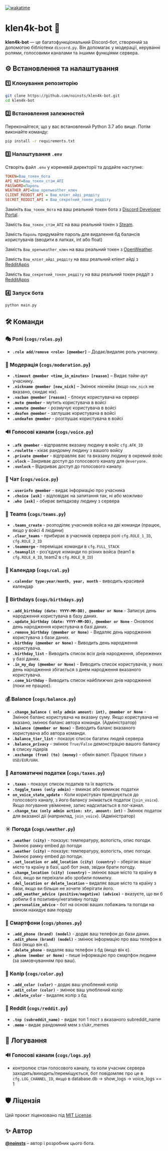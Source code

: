 [![wakatime](https://wakatime.com/badge/github/noinsts/klen4k-bot.svg)](https://wakatime.com/badge/github/noinsts/klen4k-bot)

# klen4k-bot 🤖

**klen4k-bot** — це багатофункціональний Discord-бот, створений за допомогою бібліотеки `discord.py`. Він допомагає у модерації, керуванні ролями, голосовими каналами та іншими функціями сервера.

## ⚙ Встановлення та налаштування

### 1️⃣ Клонування репозиторію
```bash
git clone https://github.com/noinsts/klen4k-bot.git
cd klen4k-bot
```

### 2️⃣ Встановлення залежностей
Переконайтеся, що у вас встановлений Python 3.7 або вище. Потім виконайте команду:
```bash
pip install -r requirements.txt
```

### 3️⃣ Налаштування `.env`
Створіть файл `.env` у кореневій директорії та додайте наступне:
```ini
TOKEN=Ваш_токен_бота
API_KEY=Ваш_токен_стім_АПІ
PASSWORD=Пароль
WEATHER_API=Ваш_openweather_ключ
CLIENT_REDDIT_API = Ваш_кліет_айді_реддіту
SECRET_REDDIT_API = Ваш_секретний_токен_реддіту
```
Замініть `Ваш_токен_бота` на ваш реальний токен бота з [Discord Developer Portal](https://discord.com/developers/applications).

Замість `Ваш_токен_стім_АПІ` на ваш реальний токен з [Steam](https://steamcommunity.com/dev/apikey).

Замість `Пароль` придумайте пароль для видалення бд балансів користувачів (вводити в лапках, int або float)

Замість `Ваш_openweather_ключ` на ваш реальний токен з [OpenWeather](https://openweathermap.org/).

Замість `Ваш_кліет_айді_реддіту` на ваш реальний кліент айді з [RedditApps](https://www.reddit.com/prefs/apps)

Замість `Ваш_секретний_токен_реддіту` на ваш реальний токен реддіт з [RedditApps](https://www.reddit.com/prefs/apps)

### 4️⃣ Запуск бота
```bash
python main.py
```

## 🛠 Команди

### 🎭 Ролі (`cogs/roles.py`)
- **`.role add/remove <role> [@member]`** – Додає/видаляє роль учаснику.

### 🔨 Модерація (`cogs/moderation.py`)
- **`.timeout @member <time_in_minutes> [reason]`** – Видає тайм-аут учаснику.
- **`.nickname @member [new_nick]`** – Змінює нікнейм (якщо `new_nick` не вказано, скидає нік).
- **`.vacban @member [reason]`** - блокує користувача на сервері
- **`.mute @member`** - мутить користувача в войсі
- **`.unmute @member`** - розмучує користувача в войсі
- **`.deafen @member`** - заглушає користувача в войсі
- **`.undeafen @member`** - розглушає користувача в войсі

### 🔊 Голосові канали (`cogs/voice.py`)
- **`.afk @member`** - відправляє вказану людину в войс `cfg.AFK_ID`
- **`.roulette`** - кікає рандомну людину з вашого войсу
- **`.private @member`** - відправляє вас та вказану людину в окремий войс
- **`.vlock`** – Закриває доступ до голосового каналу для `@everyone`.
- **`.vunlock`** – Відкриває доступ до голосового каналу.

### 💬 Чат (`cogs/voice.py`)
- **`.userinfo @member`** - видає інформацію про учасника
- **`.choice [ask]`** - відповідає на запитання так, ні або можливо
- **`.who [ask]`** - обирає випадкову людину з сервера

### 👥 Teams (`cogs/teams.py`)
- **`.teams_create`** - розподіляє учасників войса на дві команди (працює, якщо у войсі 4 людини)
- **`.clear_teams`** - прибирає в учасників сервера ролі `cfg.ROLE_1_ID`, `cfg.ROLE_2_ID`
- **`.teammerge`** - переміщає команди в `cfg.FULL_STACK`
- **`.teamsplit`** - роз'єднує команди по різних войса (team1 в `cfg.ROLE_A_ID`, team2 в `cfg.ROLE_B_ID`)

### 📆 Календар (`cogs/cal.py`)
- **`.calendar type:year/month, year, month`** - виводить красивий календар

### 🎂 Birthdays (`cogs/birthdays.py`)
- **`.add_birthday (date: YYYY-MM-DD), @member or None`** - Записує день народження користувача в базу даних.
- **`.update_birthday (date: YYYY-MM-DD), @member or None`** - Оновлює день народження користувача в базі даних.
- **`.remove_birthday (@member or None)`** - Видаляє день народження користувача з бази даних.
- **`.birthday (@member or None)`** - Виводить день народження користувача.
- **`.birthday_list`** - Виводить список всіх днів народження, збережених у базі даних.
- **`.in_my_day (@member or None)`** - Виводить список користувачів, у яких день народження збігається з днем народження вказаного користувача.
- **`.come_birthday`** - Виводить список найближчих днів народження (поки не працює).

### 💰 Balance (`cogs/balance.py`)
- **`.change_balance ( only admin amount: int), @member or None`** - Змінює баланс користувача на вказану суму. Якщо користувача не вказано, змінює баланс автора команди. (Адміністратор)
- **`.balance (@member or None)`** - Виводить баланс вказаного користувача або автора команди.
- **`.balance_tier_list`** - показує список багатих людей сервера
- **`.balance_privacy`** - змінює `True/False` демонстрацію вашого балансу в списку лідерів
- **`.exchange (from) (to) (money)`** - обмін валют. Працює тільки з `USD/EUR/UAH`.

### 📢 Автоматичні податки (`cogs/taxes.py`)
- **`.taxes`** - показує список податків та їх вартість
- **`.toggle_taxes (only admin)`** - вмикає або вимикає податки
- **`on_voice_state_update`** - Коли користувач приєднується до голосового каналу, з його балансу знімається податок (`join_voice`). Якщо логування увімкнене, запис надсилається в лог-канал.
- **`.change_tax (only admin action: str, amount: int)`** - Змінює податок для вказаної дії (наприклад, `join_voice`). (Адміністратор)

### ☀️ Погода (`cogs/weather.py`)
- **`.weather (city)`** - показує: температуру, вологість, опис погоди. Змінює рамку embed до погоди
- **`.weather (city)`** – показує: температуру, вологість, опис погоди. Змінює рамку embed до погоди.  
- **`.set_location or add_location (city) (country)`** – зберігає ваше місто та країну в базі, щоб бот знав, звідки брати погоду.  
- **`.change_location (city) (country)`** – змінює ваше місто та країну в базі, якщо ви переїхали або зробили помилку.  
- **`.del_location or delete_location`** – видаляє ваше місто та країну з бази, якщо ви більше не хочете зберігати його.  
- **`.add_weather_advice (positive/negative) (advice)`** - вказуєте, що ви б робили б в позитивну/негативну погоду
- **`.personalize_advice`** - бот на основі ваших побажань та погоди на вікном накидує вам пораду

### 📱 Смартфони (`cogs/phones.py`)
- **`.add_phone (brand) (model)`** - додає ваш телефон до бази даних.
- **`.edit_phone (brand) (model)`** - змінює інформацію про ваш телефон в базі (якщо він є).
- **`.delete_phone`** - видаляє ваш телефон з бд (якщо він є).
- **`.phone (member or None)`** - пише інформацію про смартфон людини (за замовчуванням про ваш).

### 🎨 Колір (`cogs/color.py`)
- **`.add_color (color)`** - додає ваш улюблений колір
- **`.edit_color (color)`** - змінює ваш улюблений колір
- **`.delete_color`** - видаляє колір з бд

### 🤖 Reddit (`cogs/reddit.py`)
- **`.top (subreddit_name)`** - видає топ 1 пост з вказаного subreddit_name
- **`.meme`** - видає рандомний мем з r/ukr_memes

## 📝 Логування

### 🔊 Голосові канали (`cogs/logs.py`)
- контролює стан голосового каналу, та коли учасник сервера заходить/виходить/переміщується, бот повідомляє про це в `cfg.LOG_CHANNEL_ID`, якщо в database.db -> show_logs -> voice_logs == 1


## 🛡 Ліцензія  
Цей проєкт ліцензовано під [MIT License](./LICENSE).

## ✨ Автор
**[@noinsts](https://github.com/noinsts)** – автор і розробник цього бота.
